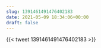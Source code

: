 ```yaml
---
slug: 1391461491476402183
date: 2021-05-09 18:34:06+00:00
draft: false
---
```


{{< tweet 1391461491476402183 >}}
